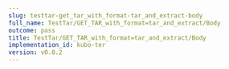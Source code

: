 ```yaml
---
slug: testtar-get_tar_with_format-tar_and_extract-body
full_name: TestTar/GET_TAR_with_format=tar_and_extract/Body
outcome: pass
title: TestTar/GET_TAR_with_format=tar_and_extract/Body
implementation_id: kubo-ter
version: v0.0.2
---
```


